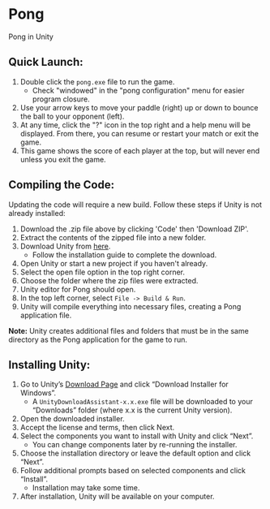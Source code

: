 # Pong
Pong in Unity
## Quick Launch:

1. Double click the `pong.exe` file to run the game.
   - Check "windowed" in the "pong configuration" menu for easier program closure.
2. Use your arrow keys to move your paddle (right) up or down to bounce the ball to your opponent (left).
3. At any time, click the "?" icon in the top right and a help menu will be displayed. From there, you can resume or restart your match or exit the game.
4. This game shows the score of each player at the top, but will never end unless you exit the game.

## Compiling the Code:

Updating the code will require a new build. Follow these steps if Unity is not already installed:

1. Download the .zip file above by clicking 'Code' then 'Download ZIP'.
3. Extract the contents of the zipped file into a new folder.
4. Download Unity from [here](https://store.unity.com/download-nuo).
   - Follow the installation guide to complete the download.
5. Open Unity or start a new project if you haven't already.
6. Select the open file option in the top right corner.
7. Choose the folder where the zip files were extracted.
8. Unity editor for Pong should open.
9. In the top left corner, select `File -> Build & Run`.
10. Unity will compile everything into necessary files, creating a Pong application file.

**Note:** Unity creates additional files and folders that must be in the same directory as the Pong application for the game to run.

## Installing Unity:

1. Go to Unity’s [Download Page](https://unity.com/download) and click “Download Installer for Windows”.
   - A `UnityDownloadAssistant-x.x.exe` file will be downloaded to your “Downloads” folder (where x.x is the current Unity version).
2. Open the downloaded installer.
3. Accept the license and terms, then click Next.
4. Select the components you want to install with Unity and click “Next”.
   - You can change components later by re-running the installer.
5. Choose the installation directory or leave the default option and click “Next”.
6. Follow additional prompts based on selected components and click “Install”.
   - Installation may take some time.
7. After installation, Unity will be available on your computer.

